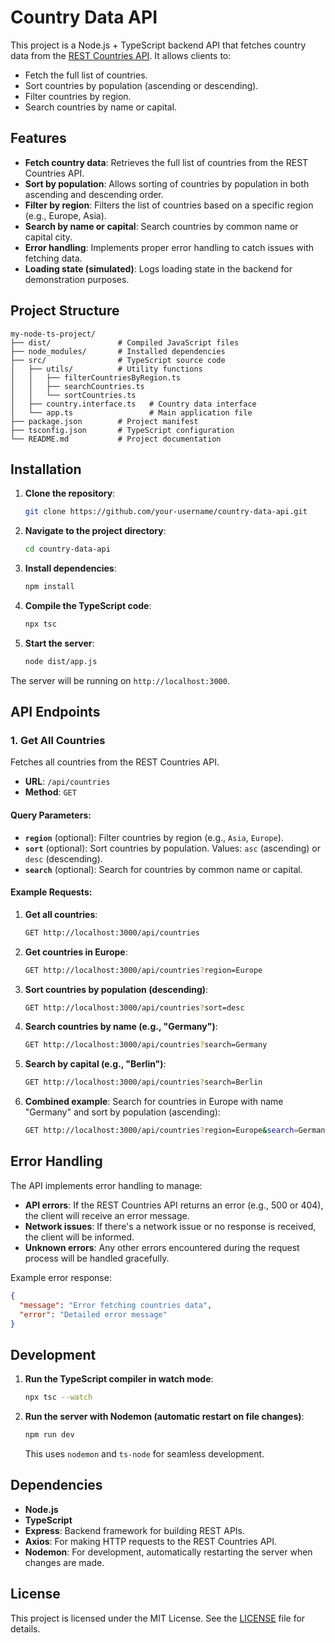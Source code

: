 
# Country Data API

This project is a Node.js + TypeScript backend API that fetches country data from the [REST Countries API](https://restcountries.com/v3.1/all). It allows clients to:
- Fetch the full list of countries.
- Sort countries by population (ascending or descending).
- Filter countries by region.
- Search countries by name or capital.

## Features

- **Fetch country data**: Retrieves the full list of countries from the REST Countries API.
- **Sort by population**: Allows sorting of countries by population in both ascending and descending order.
- **Filter by region**: Filters the list of countries based on a specific region (e.g., Europe, Asia).
- **Search by name or capital**: Search countries by common name or capital city.
- **Error handling**: Implements proper error handling to catch issues with fetching data.
- **Loading state (simulated)**: Logs loading state in the backend for demonstration purposes.

## Project Structure

```
my-node-ts-project/
├── dist/               # Compiled JavaScript files
├── node_modules/       # Installed dependencies
├── src/                # TypeScript source code
│   ├── utils/          # Utility functions
│   │   ├── filterCountriesByRegion.ts
│   │   ├── searchCountries.ts
│   │   └── sortCountries.ts
│   ├── country.interface.ts   # Country data interface
│   └── app.ts                 # Main application file
├── package.json        # Project manifest
├── tsconfig.json       # TypeScript configuration
└── README.md           # Project documentation
```

## Installation

1. **Clone the repository**:

   ```bash
   git clone https://github.com/your-username/country-data-api.git
   ```

2. **Navigate to the project directory**:

   ```bash
   cd country-data-api
   ```

3. **Install dependencies**:

   ```bash
   npm install
   ```

4. **Compile the TypeScript code**:

   ```bash
   npx tsc
   ```

5. **Start the server**:

   ```bash
   node dist/app.js
   ```

The server will be running on `http://localhost:3000`.

## API Endpoints

### 1. **Get All Countries**
Fetches all countries from the REST Countries API.

- **URL**: `/api/countries`
- **Method**: `GET`

#### Query Parameters:

- **`region`** (optional): Filter countries by region (e.g., `Asia`, `Europe`).
- **`sort`** (optional): Sort countries by population. Values: `asc` (ascending) or `desc` (descending).
- **`search`** (optional): Search for countries by common name or capital.

#### Example Requests:

1. **Get all countries**:

   ```bash
   GET http://localhost:3000/api/countries
   ```

2. **Get countries in Europe**:

   ```bash
   GET http://localhost:3000/api/countries?region=Europe
   ```

3. **Sort countries by population (descending)**:

   ```bash
   GET http://localhost:3000/api/countries?sort=desc
   ```

4. **Search countries by name (e.g., "Germany")**:

   ```bash
   GET http://localhost:3000/api/countries?search=Germany
   ```

5. **Search by capital (e.g., "Berlin")**:

   ```bash
   GET http://localhost:3000/api/countries?search=Berlin
   ```

6. **Combined example**: Search for countries in Europe with name "Germany" and sort by population (ascending):

   ```bash
   GET http://localhost:3000/api/countries?region=Europe&search=Germany&sort=asc
   ```

## Error Handling

The API implements error handling to manage:
- **API errors**: If the REST Countries API returns an error (e.g., 500 or 404), the client will receive an error message.
- **Network issues**: If there's a network issue or no response is received, the client will be informed.
- **Unknown errors**: Any other errors encountered during the request process will be handled gracefully.

Example error response:

```json
{
  "message": "Error fetching countries data",
  "error": "Detailed error message"
}
```

## Development

1. **Run the TypeScript compiler in watch mode**:

   ```bash
   npx tsc --watch
   ```

2. **Run the server with Nodemon (automatic restart on file changes)**:

   ```bash
   npm run dev
   ```

   This uses `nodemon` and `ts-node` for seamless development.

## Dependencies

- **Node.js**
- **TypeScript**
- **Express**: Backend framework for building REST APIs.
- **Axios**: For making HTTP requests to the REST Countries API.
- **Nodemon**: For development, automatically restarting the server when changes are made.

## License

This project is licensed under the MIT License. See the [LICENSE](LICENSE) file for details.
